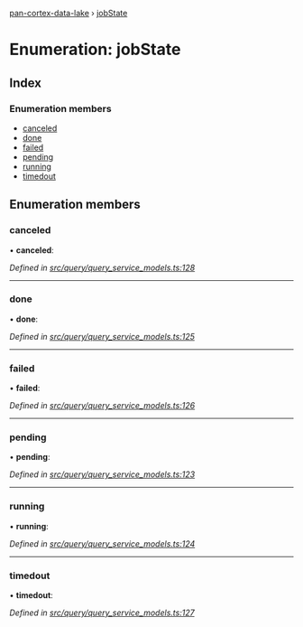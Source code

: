 [pan-cortex-data-lake](../README.md) › [jobState](jobstate.md)

# Enumeration: jobState

## Index

### Enumeration members

* [canceled](jobstate.md#canceled)
* [done](jobstate.md#done)
* [failed](jobstate.md#failed)
* [pending](jobstate.md#pending)
* [running](jobstate.md#running)
* [timedout](jobstate.md#timedout)

## Enumeration members

###  canceled

• **canceled**:

*Defined in [src/query/query_service_models.ts:128](https://github.com/xhoms/pan-cortex-data-lake-nodejs/blob/dcdea9e/src/query/query_service_models.ts#L128)*

___

###  done

• **done**:

*Defined in [src/query/query_service_models.ts:125](https://github.com/xhoms/pan-cortex-data-lake-nodejs/blob/dcdea9e/src/query/query_service_models.ts#L125)*

___

###  failed

• **failed**:

*Defined in [src/query/query_service_models.ts:126](https://github.com/xhoms/pan-cortex-data-lake-nodejs/blob/dcdea9e/src/query/query_service_models.ts#L126)*

___

###  pending

• **pending**:

*Defined in [src/query/query_service_models.ts:123](https://github.com/xhoms/pan-cortex-data-lake-nodejs/blob/dcdea9e/src/query/query_service_models.ts#L123)*

___

###  running

• **running**:

*Defined in [src/query/query_service_models.ts:124](https://github.com/xhoms/pan-cortex-data-lake-nodejs/blob/dcdea9e/src/query/query_service_models.ts#L124)*

___

###  timedout

• **timedout**:

*Defined in [src/query/query_service_models.ts:127](https://github.com/xhoms/pan-cortex-data-lake-nodejs/blob/dcdea9e/src/query/query_service_models.ts#L127)*
